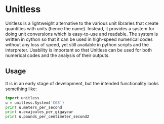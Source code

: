 # Unitless

Unitless is a lightweight alternative to the various unit libraries that
create quantities with units (hence the name).  Instead, it provides a
system for doing unit conversions which is easy-to-use and readable.  The
system is written in cython so that it can be used in high-speed numerical
codes without any loss of speed, yet still available in python scripts and the
interpreter.  Usability is important so that Unitless can be used for both
numerical codes and the analysis of their outputs.

## Usage

It is in an early stage of development, but the intended functionality looks
something like:

```python
import unitless
u = unitless.System('CGS')
print u.meters_per_second
print u.exajoules_per_gigayear
print u.pounds_per_centimeter_second2
```
